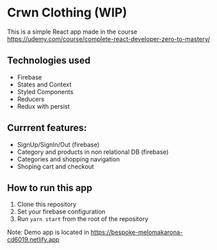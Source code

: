 # Crwn Clothing (WIP)

This is a simple React app made in the course
https://udemy.com/course/complete-react-developer-zero-to-mastery/

## Technologies used
- Firebase
- States and Context
- Styled Components
- Reducers
- Redux with persist

## Currrent features:
- SignUp/SignIn/Out (firebase)
- Category and products in non relational DB (firebase)
- Categories and shopping navigation
- Shoping cart and checkout

## How to run this app

1. Clone this repository
2. Set your firebase configuration
3. Run `yarn start` from the root of the repository

Note: Demo app is located in https://bespoke-melomakarona-cd6019.netlify.app

